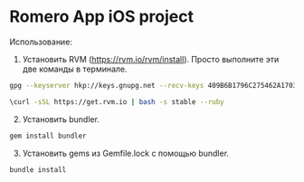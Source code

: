 # Romero App iOS project
Использование:
1. Установить RVM (https://rvm.io/rvm/install). Просто выполните эти две команды в терминале.

```bash
gpg --keyserver hkp://keys.gnupg.net --recv-keys 409B6B1796C275462A1703113804BB82D39DC0E3 7D2BAF1CF37B13E2069D6956105BD0E739499BDB

\curl -sSL https://get.rvm.io | bash -s stable --ruby
```

2. Установить bundler.

```bash
gem install bundler
```

3. Установить gems из Gemfile.lock с помощью bundler.

```bash
bundle install
```
